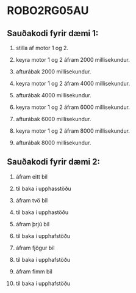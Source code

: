 # ROBO2RG05AU


## Sauðakodi fyrir dæmi 1:

1. stilla af motor 1 og 2.

2. keyra motor 1 og 2 áfram 2000 millisekundur.

3. afturábak 2000 millisekundur.

4. keyra motor 1 og 2 áfram 4000 millisekundur.

5. afturábak 4000 millisekundur.

6. keyra motor 1 og 2 áfram 6000 millisekundur.

7. afturábak 6000 millisekundur.

8. keyra motor 1 og 2 áfram 8000 millisekundur.

9. afturábak 8000 millisekundur.

## Sauðakodi fyrir dæmi 2:

1. áfram eitt bil

2. til baka í upphasstöðu

3. áfram tvö bil

4. til baka í upphastöðu

5. áfram þrjú bil

6. til baka í upphafstöðu

7. áfram fjögur bil

8. til baka í upphafstöðu

9. áfram fimm bil

10. til baka í upphafstöðu
